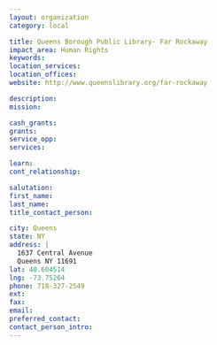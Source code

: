 ```yaml
---
layout: organization
category: local

title: Queens Borough Public Library- Far Rockaway
impact_area: Human Rights
keywords: 
location_services: 
location_offices: 
website: http://www.queenslibrary.org/far-rockaway

description: 
mission: 

cash_grants: 
grants: 
service_opp: 
services: 

learn: 
cont_relationship: 

salutation: 
first_name: 
last_name: 
title_contact_person: 

city: Queens
state: NY
address: |
  1637 Central Avenue    
  Queens NY 11691
lat: 40.604514
lng: -73.75264
phone: 718-327-2549
ext: 
fax: 
email: 
preferred_contact: 
contact_person_intro: 
---
```

